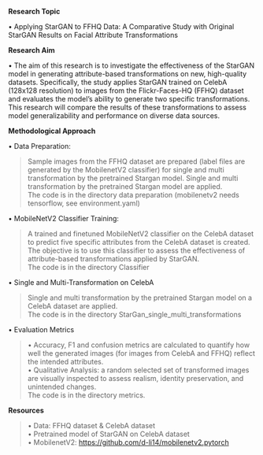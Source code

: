 **Research Topic**

• Applying StarGAN to FFHQ Data: A Comparative Study with Original StarGAN Results
on Facial Attribute Transformations

**Research Aim**

• The aim of this research is to investigate the effectiveness of the StarGAN model in
generating attribute-based transformations on new, high-quality datasets.
Specifically, the study applies StarGAN trained on CelebA (128x128 resolution) to images from the
Flickr-Faces-HQ (FFHQ) dataset and evaluates the model’s ability to generate two specific
transformations.
This research will compare the results of these transformations to assess model
generalizability and performance on diverse data sources.

**Methodological Approach**

• Data Preparation:  
>Sample images from the FFHQ dataset are prepared (label files are generated by the MobilenetV2 classifier)  for single and multi transformation by the pretrained Stargan model.
Single and multi transformation by the pretrained Stargan model are applied.  
The code is in the directory data preparation (mobilenetv2 needs tensorflow, see environment.yaml)
>
• MobileNetV2 Classifier Training: 
>A trained and finetuned MobileNetV2 classifier on the CelebA dataset to predict five specific attributes from the CelebA dataset is created.
>The objective is to use this classifier to assess the effectiveness of attribute-based transformations applied by StarGAN.  
The code is in the directory Classifier
>
• Single and Multi-Transformation on CelebA
>Single and multi transformation by the pretrained Stargan model on a CelebA dataset are applied.  
The code is in the directory StarGan_single_multi_transformations  

• Evaluation Metrics
  >• Accuracy, F1 and confusion metrics are calculated to quantify how well the generated images (for images from CelebA and FFHQ) reflect the intended attributes.  
  >• Qualitative Analysis: a random selected set of transformed images are visually inspected to assess realism, identity preservation, and unintended changes.  
  The code is in the directory metrics.

**Resources**  
>• Data: FFHQ dataset & CelebA dataset   
>• Pretrained model of StarGAN on CelebA dataset   
>• MobilenetV2: https://github.com/d-li14/mobilenetv2.pytorch   

